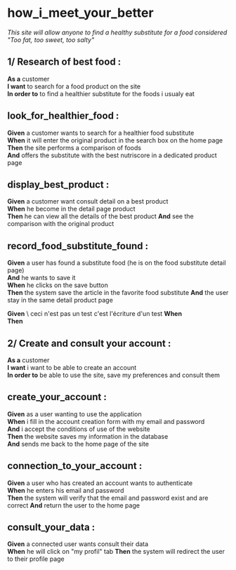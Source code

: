 # how_i_meet_your_better

*This site will allow anyone to find a healthy substitute for a food considered "Too fat, too sweet, too salty"*

## 1/ Research of best food :
**As a** customer \
**I want** to search for a food product on the site\
**In order to** to find a healthier substitute for the foods i usualy eat

## look_for_healthier_food :
**Given** a customer wants to search for a healthier food substitute \
**When** it will enter the original product in the search box on the home page \
**Then** the site performs a comparison of foods \
**And** offers the substitute with the best nutriscore in a dedicated product page


## display_best_product :
**Given** a customer want consult detail on a best product \
**When** he become in the detail page product\
**Then** he can view all the details of the best product
**And** see the comparison with the original product

## record_food_substitute_found :
**Given** a user has found a substitute food (he is on the food substitute detail page)\
**And** he wants to save it \
**When** he clicks on the save button \
**Then** the system save the article in the favorite food substitute
**And** the user stay in the same detail product page


**Given** \ ceci n'est pas un test c'est l'écriture d'un test
**When** \
**Then**

## 2/ Create and consult your account :
**As a** customer \
**I want** i want to be able to create an account \
**In order to** be able to use the site, save my preferences and consult them

## create_your_account :
**Given** as a user wanting to use the application \
**When** i fill in the account creation form with my email and password \
**And** i accept the conditions of use of the website \
**Then** the website saves my information in the database \
**And** sends me back to the home page of the site

## connection_to_your_account :
**Given** a user who has created an account wants to authenticate \
**When** he enters his email and password \
**Then** the system will verify that the email and password exist and are correct
**And** return the user to the home page


## consult_your_data :
**Given** a connected user wants consult their data \
**When** he will click on "my profil" tab
**Then** the system will redirect the user to their profile page